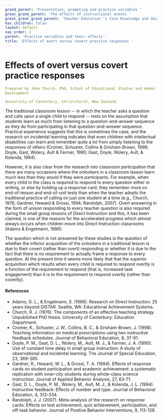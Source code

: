 ```yaml
---
grand_parent: 'Presentation, prompting and practice variables '
great_grand_parent: 'The effects of instructional events '
great_great_grand_parent: 'Teacher Education''s Core Knowledge and Skills.'
has_children: false
layout: default
nav_order: 2
parent: 'Practice variables and their effects '
title: 'Effects of overt versus covert practice responses '
---
```

# Effects of overt versus covert practice responses


```yaml
Prepared by John Church, PhD, School of Educational Studies and Human
Development

University of Canterbury, Christchurch, New Zealand.
```


The traditional classroom lesson -- in which the teacher asks a question
and calls upon a single child to respond -- rests on the assumption that
students learn as much from listening to a question-and-answer sequence
as they do from participating in that question-and-answer sequence.
Practical experience suggests that this is sometimes the case, and the
research on incidental learning indicates that even children with
intellectual disabilities can learn and remember quite a lot from simply
listening to the responses of others (Cromer, Schuster, Collins &
Grisham-Brown, 1998; Doyle, Gast, Wolery, Ault & Farmer, 1990; Gast,
Doyle, Wolery, Ault, & Kolenda, 1994).

However, it is also clear from the research into classroom participation
that there are many occasions where the onlookers in a classroom lesson
learn much less than they would if they were participants. For example,
when every child in the class is required to respond to every question
either in writing, or else by holding up a response card, they remember
more on end-of-lesson and end-of-unit tests than when the teacher adopts
the traditional practice of calling on just one student at a time (e.g.,
Church, 1976; Gardner, Heward & Grossi, 1994; Randolph, 2007). Overt
answering in the form of unison responding to every teacher question is
also required during the small group lessons of Direct Instruction and
this, it has been claimed, is one of the reasons for the accelerated
progress which almost always occurs when children move into Direct
Instruction classrooms (Adams & Engelmann, 1996).

The question which is not answered by these studies is the question of
whether the inferior acquisition of the onlookers in a traditional
lesson is due to their covert (rather than overt) responding or whether
it is due to the fact that there is no requirement to actually frame a
response to every question. At the present time it seems more likely
that that the superior acquisition which results when every child is
required to respond overtly is a function of the requirement to respond
(that is, increased task engagement) than it is to the requirement to
respond overtly (rather than covertly).


#### References

-   Adams, G. L., & Engelmann, S. (1996). Research on Direct
    Instruction: 25 years beyond DISTAR. Seattle, WA: Educational
    Achievement Systems.
-   Church, R. J. (1976). The components of an effective teaching
    strategy. Unpublished PhD thesis. University of Canterbury:
    Education Department.
-   Cromer, K., Schuster, J. W., Collins, B. C., & Grisham-Brown, J.
    (1998). Teaching information on medical prescriptions using two
    instructive feedback schedules. Journal of Behavioral Education, 8,
    37-61.
-   Doyle, P. M., Gast, D. L., Wolery, M., Ault, M. J., & Farmer, J. A.
    (1990). Use of constant time delay in small group instruction: A
    study of observational and incidental learning. The Journal of
    Special Education, 23, 369-385.
-   Gardner, R., Heward, W. L., & Grossi, T. A. (1994). Effects of
    response cards on student participation and academic achievement: a
    systematic replication with inner-city students during whole-class
    science instruction. Journal of Applied Behavior Analysis, 27,
    63-71.
-   Gast, D. L., Doyle, P. M., Wolery, M., Ault, M. J., & Kolenda, J. L.
    (1994). Instructive feedback: Effects of number and type. Journal of
    Behavioral Education, 4, 313-334.
-   Randolph, J. J. (2007). Meta-analysis of the research on response
    cards: Effects on test achievement, quiz achievement, participation,
    and off-task behavior. Journal of Positive Behavior Interventions,
    9, 113-128.

